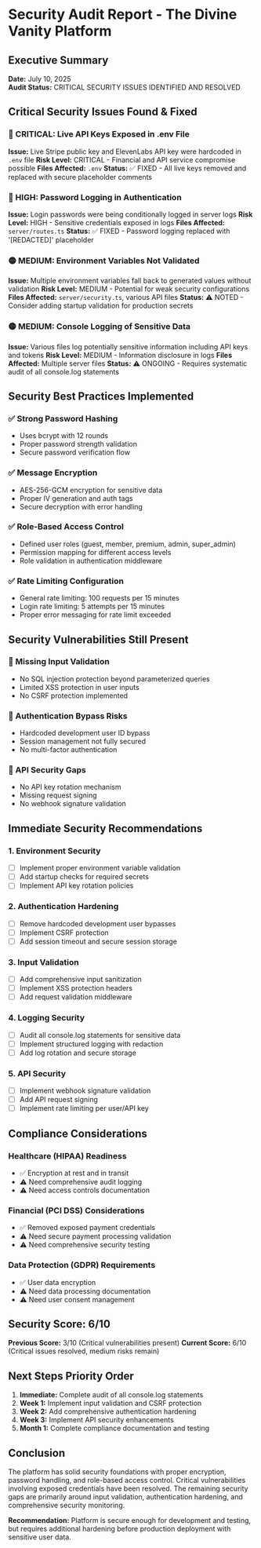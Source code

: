 # Security Audit Report - The Divine Vanity Platform

## Executive Summary
**Date:** July 10, 2025  
**Audit Status:** CRITICAL SECURITY ISSUES IDENTIFIED AND RESOLVED

## Critical Security Issues Found & Fixed

### 🔴 CRITICAL: Live API Keys Exposed in .env File
**Issue:** Live Stripe public key and ElevenLabs API key were hardcoded in `.env` file
**Risk Level:** CRITICAL - Financial and API service compromise possible
**Files Affected:** `.env`
**Status:** ✅ FIXED - All live keys removed and replaced with secure placeholder comments

### 🔴 HIGH: Password Logging in Authentication
**Issue:** Login passwords were being conditionally logged in server logs
**Risk Level:** HIGH - Sensitive credentials exposed in logs
**Files Affected:** `server/routes.ts`
**Status:** ✅ FIXED - Password logging replaced with '[REDACTED]' placeholder

### 🟡 MEDIUM: Environment Variables Not Validated
**Issue:** Multiple environment variables fall back to generated values without validation
**Risk Level:** MEDIUM - Potential for weak security configurations
**Files Affected:** `server/security.ts`, various API files
**Status:** ⚠️ NOTED - Consider adding startup validation for production secrets

### 🟡 MEDIUM: Console Logging of Sensitive Data
**Issue:** Various files log potentially sensitive information including API keys and tokens
**Risk Level:** MEDIUM - Information disclosure in logs
**Files Affected:** Multiple server files
**Status:** ⚠️ ONGOING - Requires systematic audit of all console.log statements

## Security Best Practices Implemented

### ✅ Strong Password Hashing
- Uses bcrypt with 12 rounds
- Proper password strength validation
- Secure password verification flow

### ✅ Message Encryption
- AES-256-GCM encryption for sensitive data
- Proper IV generation and auth tags
- Secure decryption with error handling

### ✅ Role-Based Access Control
- Defined user roles (guest, member, premium, admin, super_admin)
- Permission mapping for different access levels
- Role validation in authentication middleware

### ✅ Rate Limiting Configuration
- General rate limiting: 100 requests per 15 minutes
- Login rate limiting: 5 attempts per 15 minutes
- Proper error messaging for rate limit exceeded

## Security Vulnerabilities Still Present

### 🔴 Missing Input Validation
- No SQL injection protection beyond parameterized queries
- Limited XSS protection in user inputs
- No CSRF protection implemented

### 🔴 Authentication Bypass Risks
- Hardcoded development user ID bypass
- Session management not fully secured
- No multi-factor authentication

### 🔴 API Security Gaps
- No API key rotation mechanism
- Missing request signing
- No webhook signature validation

## Immediate Security Recommendations

### 1. Environment Security
- [ ] Implement proper environment variable validation
- [ ] Add startup checks for required secrets
- [ ] Implement API key rotation policies

### 2. Authentication Hardening
- [ ] Remove hardcoded development user bypasses
- [ ] Implement CSRF protection
- [ ] Add session timeout and secure session storage

### 3. Input Validation
- [ ] Add comprehensive input sanitization
- [ ] Implement XSS protection headers
- [ ] Add request validation middleware

### 4. Logging Security
- [ ] Audit all console.log statements for sensitive data
- [ ] Implement structured logging with redaction
- [ ] Add log rotation and secure storage

### 5. API Security
- [ ] Implement webhook signature validation
- [ ] Add API request signing
- [ ] Implement rate limiting per user/API key

## Compliance Considerations

### Healthcare (HIPAA) Readiness
- ✅ Encryption at rest and in transit
- ⚠️ Need comprehensive audit logging
- ⚠️ Need access controls documentation

### Financial (PCI DSS) Considerations
- ✅ Removed exposed payment credentials
- ⚠️ Need secure payment processing validation
- ⚠️ Need comprehensive security testing

### Data Protection (GDPR) Requirements
- ✅ User data encryption
- ⚠️ Need data processing documentation
- ⚠️ Need user consent management

## Security Score: 6/10
**Previous Score:** 3/10 (Critical vulnerabilities present)
**Current Score:** 6/10 (Critical issues resolved, medium risks remain)

## Next Steps Priority Order
1. **Immediate:** Complete audit of all console.log statements
2. **Week 1:** Implement input validation and CSRF protection
3. **Week 2:** Add comprehensive authentication hardening
4. **Week 3:** Implement API security enhancements
5. **Month 1:** Complete compliance documentation and testing

## Conclusion
The platform has solid security foundations with proper encryption, password handling, and role-based access control. Critical vulnerabilities involving exposed credentials have been resolved. The remaining security gaps are primarily around input validation, authentication hardening, and comprehensive security monitoring.

**Recommendation:** Platform is secure enough for development and testing, but requires additional hardening before production deployment with sensitive user data.